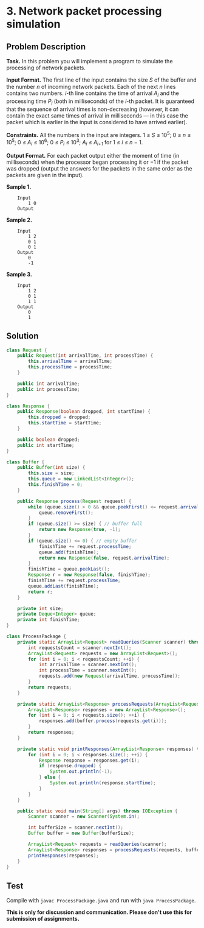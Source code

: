 # 3. Network packet processing simulation

## Problem Description

**Task.** In this problem you will implement a program to simulate the processing of network packets.

**Input Format.** The first line of the input contains the size _S_ of the buﬀer and the number _n_ of incoming network packets. Each of the next _n_ lines contains two numbers. _i_-th line contains the time of arrival _A_<sub>_i_</sub> and the processing time _P_<sub>_i_</sub> (both in milliseconds) of the _i_-th packet. It is guaranteed that the sequence of arrival times is non-decreasing (however, it can contain the exact same times of arrival in milliseconds — in this case the packet which is earlier in the input is considered to have arrived earlier).

**Constraints.** All the numbers in the input are integers. 1 ≤ _S_ ≤ 10<sup>5</sup>; 0 ≤ _n_ ≤ 10<sup>5</sup>; 0 ≤ _A_<sub>_i_</sub> ≤ 10<sup>6</sup>; 0 ≤ _P_<sub>_i_</sub> ≤ 10<sup>3</sup>; _A_<sub>_i_</sub> ≤ _A_<sub>_i+1_</sub> for 1 ≤ _i_ ≤ _n_ − 1.

**Output Format.** For each packet output either the moment of time (in milliseconds) when the processor began processing it or −1 if the packet was dropped (output the answers for the packets in the same order as the packets are given in the input).

**Sample 1.**

```
    Input
        1 0
    Output
```

**Sample 2.**

```
    Input
        1 2
        0 1
        0 1
    Output
        0
        -1
```

**Sample 3.**

```
    Input
        1 2
        0 1
        1 1
    Output
        0
        1
```

## Solution

```java
class Request {
    public Request(int arrivalTime, int processTime) {
        this.arrivalTime = arrivalTime;
        this.processTime = processTime;
    }

    public int arrivalTime;
    public int processTime;
}
```

```java
class Response {
    public Response(boolean dropped, int startTime) {
        this.dropped = dropped;
        this.startTime = startTime;
    }

    public boolean dropped;
    public int startTime;
}
```

```java
class Buffer {
    public Buffer(int size) {
        this.size = size;
        this.queue = new LinkedList<Integer>();
        this.finishTime = 0;
    }

    public Response process(Request request) {
        while (queue.size() > 0 && queue.peekFirst() <= request.arrivalTime) {
            queue.removeFirst();
        }
        if (queue.size() >= size) { // buffer full
            return new Response(true, -1);
        }
        if (queue.size() <= 0) { // empty buffer
            finishTime += request.processTime;
            queue.add(finishTime);
            return new Response(false, request.arrivalTime);
        }
        finishTime = queue.peekLast();
        Response r = new Response(false, finishTime);
        finishTime += request.processTime;
        queue.addLast(finishTime);
        return r;
    }

    private int size;
    private Deque<Integer> queue;
    private int finishTime;
}
```

```java
class ProcessPackage {
    private static ArrayList<Request> readQueries(Scanner scanner) throws IOException {
        int requestsCount = scanner.nextInt();
        ArrayList<Request> requests = new ArrayList<Request>();
        for (int i = 0; i < requestsCount; ++i) {
            int arrivalTime = scanner.nextInt();
            int processTime = scanner.nextInt();
            requests.add(new Request(arrivalTime, processTime));
        }
        return requests;
    }

    private static ArrayList<Response> processRequests(ArrayList<Request> requests, Buffer buffer) {
        ArrayList<Response> responses = new ArrayList<Response>();
        for (int i = 0; i < requests.size(); ++i) {
            responses.add(buffer.process(requests.get(i)));
        }
        return responses;
    }

    private static void printResponses(ArrayList<Response> responses) throws IOException {
        for (int i = 0; i < responses.size(); ++i) {
            Response response = responses.get(i);
            if (response.dropped) {
                System.out.println(-1);
            } else {
                System.out.println(response.startTime);
            }
        }
    }

    public static void main(String[] args) throws IOException {
        Scanner scanner = new Scanner(System.in);

        int bufferSize = scanner.nextInt();
        Buffer buffer = new Buffer(bufferSize);

        ArrayList<Request> requests = readQueries(scanner);
        ArrayList<Response> responses = processRequests(requests, buffer);
        printResponses(responses);
    }
}
```

## Test

Compile with `javac ProcessPackage.java` and run with `java ProcessPackage`.


**This is only for discussion and communication. Please don't use this for submission of assignments.**